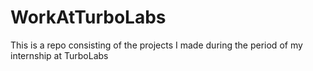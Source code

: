 # WorkAtTurboLabs
This is a repo consisting of the projects I made during the period of my internship at TurboLabs
